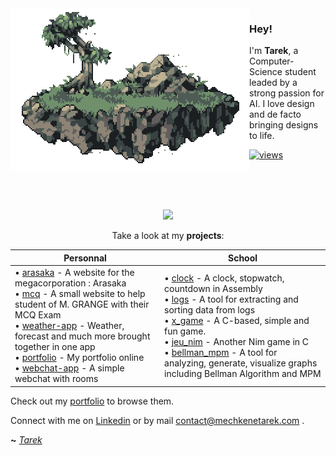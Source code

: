 <img align="left" src="/pukahuna-art.gif">

### Hey!

I'm **Tarek**, a Computer-Science student leaded by a strong passion for AI. I love design and de facto bringing designs to life. 

[![views](https://komarev.com/ghpvc/?username=t4rm&style=for-the-badge&color=A6B3AB&label=VIEWS&abbreviated=true)](https://github.com/t4rm)

<br><br><br>

<p align="center">
  <img src="https://github-readme-stats.vercel.app/api?username=t4rm&show_icons=true&theme=shadow_green&icon_color=a9bca6&border_color=A6B3AB&title_color=8ca689&text_color=c9d1cc&custom_title=Tarek's+Stats">
</p>

<p align="center">
Take a look at my <b>projects</b>:
</p>


| **Personnal** | **School** |
| -------------------------------------------------------------------------------------------------------------------------------------------------------------------------------------------------------------------------------------------------------------------------------------------------------------------------------------------------------------------------------------------------------------------------------------------------------------------------------------------------------------------------------------------------------------------------------------------------------------------------------------------------------------------------------------------------------------------------------------------------------------------------------------------------------------------------------------------------------------------------------------------------------------------------------------------------------------------------------------------------------------------------------------------------------------------------------------------------------------------------------------------------------------------------------------------------------------------- | --------------------------------------------------------------------------------------------------------------------------------------------------------------------------------------------------------------------------------------------------------------------------------------------------------------------------------------------------------------------------------------------------------------------------------------------------------------------------------------------------------------------------------------------------------------------------------------------------------------------------------------------------------------------------------------------------------------------------------------------------------------------------------------------------------------------------------------------------------------------------------------------------------------------------------------------------------------------------------------------------------------------------------------------------------------------------------------------------------------------------------------------------------------------------------------------------------------------------------------------------------------------------------------------------------------------------------------------------------------------------------- |
| • [arasaka](https://github.com/t4rm/arasaka) - A website for the megacorporation : Arasaka<br>• [mcq](https://github.com/t4rm/mcq) - A small website to help student of M. GRANGE with their MCQ Exam<br>• [weather-app](https://github.com/t4rm/weather_app) - Weather, forecast and much more brought together in one app<br>• [portfolio](https://mechkenetarek.com/) - My portfolio online<br>• [webchat-app](https://github.com/t4rm/webchat-app) - A simple webchat with rooms | • [clock](https://github.com/t4rm/horloge_x86) - A clock, stopwatch, countdown in Assembly<br>• [logs](https://github.com/t4rm/analyse_archive) - A tool for extracting and sorting data from logs <br>• [x_game](https://github.com/t4rm/jeu_x) - A C-based, simple and fun game.<br>• [jeu_nim](https://github.com/t4rm/jeu_nim) - Another Nim game in C <br>• [bellman_mpm](https://github.com/t4rm/bellman_mpm) - A tool for analyzing, generate, visualize graphs including Bellman Algorithm and MPM |

Check out my [portfolio](https://mechkenetarek.com) to browse them.

Connect with me on [Linkedin](https://www.linkedin.com/in/tareek/) or by mail contact@mechkenetarek.com .


**~** [_Tarek_](https://mechkenetarek.com/)

<!-- Credits : https://github.com/orhun  -->
